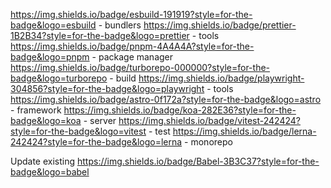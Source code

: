 https://img.shields.io/badge/esbuild-191919?style=for-the-badge&logo=esbuild - bundlers
https://img.shields.io/badge/prettier-1B2B34?style=for-the-badge&logo=prettier - tools
https://img.shields.io/badge/pnpm-4A4A4A?style=for-the-badge&logo=pnpm - package manager
https://img.shields.io/badge/turborepo-000000?style=for-the-badge&logo=turborepo - build
https://img.shields.io/badge/playwright-304856?style=for-the-badge&logo=playwright - tools
https://img.shields.io/badge/astro-0f172a?style=for-the-badge&logo=astro - framework
https://img.shields.io/badge/koa-282E36?style=for-the-badge&logo=koa - server
https://img.shields.io/badge/vitest-242424?style=for-the-badge&logo=vitest - test
https://img.shields.io/badge/lerna-242424?style=for-the-badge&logo=lerna - monorepo




Update existing
https://img.shields.io/badge/Babel-3B3C37?style=for-the-badge&logo=babel
